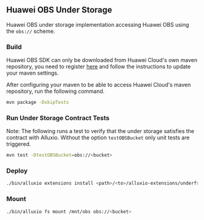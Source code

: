 ## Huawei OBS Under Storage

Huawei OBS under storage implementation accessing Huawei OBS using the `obs://` scheme.

### Build

Huawei OBS SDK can only be downloaded from Huawei Cloud's own maven repository, you need to register [here](https://mirrors.huaweicloud.com/) 
and follow the instructions to update your maven settings.

After configuring your maven to be able to access Huawei Cloud's maven repository, run the following command.

```bash
mvn package -DskipTests
```

### Run Under Storage Contract Tests

Note: The following runs a test to verify that the under storage satisfies the contract with Alluxio.
Without the option `testOBSBucket` only unit tests are triggered.

```bash
mvn test -DtestOBSBucket=obs://<bucket>
```

### Deploy

```bash
./bin/alluxio extensions install <path>/<to>/alluxio-extensions/underfs/obs/target/alluxio-underfs-obs-<version>.jar
```

### Mount

```bash
./bin/alluxio fs mount /mnt/obs obs://<bucket>
```
